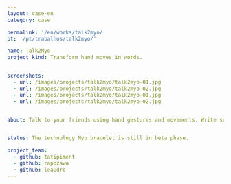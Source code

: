 ```yaml
---
layout: case-en
category: case

permalink: '/en/works/talk2myo/'
pt: '/pt/trabalhos/talk2myo/'

name: Talk2Myo
project_kind: Transform hand moves in words.


screenshots:
  - url: /images/projects/talk2myo/talk2myo-01.jpg
  - url: /images/projects/talk2myo/talk2myo-02.jpg
  - url: /images/projects/talk2myo/talk2myo-01.jpg
  - url: /images/projects/talk2myo/talk2myo-02.jpg


about: Talk to your friends using hand gestures and movements. Write sentences that will be recorded in the app that communicates with Myo, a bracelet that reads the movement of your arms and hands. The Talk2Myo is intended to be an alternative for people who have disabilities, helping them communicate. Talk2Myo is one of the first applications to use wearable technology of the Myo bracelet.


status: The technology Myo bracelet is still in beta phase.

project_team:
  - github: tatipiment
  - github: rapozawa
  - github: leaudro
---
```

